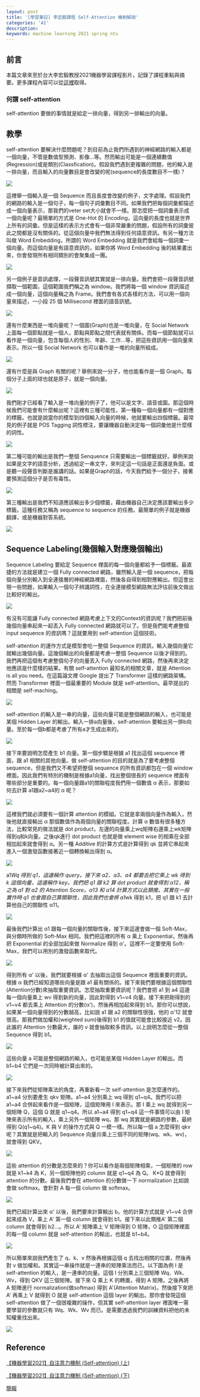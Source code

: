 ```yaml
---
layout: post
title: '[學習筆記] 李宏毅課程 Self-Attention 機制解說'
categories: 'AI'
description:
keywords: machine learning 2021 spring ntu
---
```


## 前言
本篇文章來至於台大李宏毅教授2021機器學習課程影片，記錄了課程重點與摘要。更多課程內容可以從[這裡](https://speech.ee.ntu.edu.tw/~hylee/ml/2021-spring.html)取得。

### 何謂 self-attention
self-attention 要做的事情就是給定一排向量，得到另一排輸出的向量。

## 教學
self-attention 要解決什麼問題呢？到目前為止我們所遇到的神經網路的輸入都是一個向量，不管是數值型預測、影像...等。然而輸出可能是一個連續數值(Regression)或是類別(Classfication)。假設我們遇到更複雜的問題，他的輸入是一排向量，而且輸入的向量數目是會改變的呢(sequence的長度數目不一樣)？

![](https://i.imgur.com/eiJmkK0.png)

這裡舉一個輸入是一個 Sequence 而且長度會改變的例子，文字處理。假設我們的網路的輸入是一個句子，每一個句子詞彙數目不同。如果我們把每個詞彙都描述成一個向量表示，那我們的veter set大小就會不一樣。那怎麼把一個詞彙表示成一個向量呢？最簡單的方式是 One-Hot 的 Encoding，這向量的長度也就是世界上所有的詞彙。但是這樣的表示方式會有一個非常嚴重的問題，假設所有的詞彙彼此之間都是沒有關係的。從這個向量中我們無法得到任何語意資訊。有另一種方法叫做 Word Embedding，所謂的 Word Embedding 就是我們會給每一個詞彙一個向量。而這個向量是有語意資訊的，如果你將 Word Embedding 後的結果畫出來，你會發現所有相同類別的會聚集成一團。 

![](https://i.imgur.com/I9TKig1.png)

另一個例子是音訊處理，一段聲音訊號其實就是一排向量。我們會把一段聲音訊號擷取一個範圍，這個範圍我們稱之為 window。我們將每一個 window 資訊描述成一個向量，這個向量稱之為 Frame。我們會有各式各樣的方法，可以用一個向量來描述，一小段 25 個 Millisecond 裡面的語音訊號。

![](https://i.imgur.com/LBBne3k.png)

還有什麼東西是一堆向量呢？一個圖(Graph)也是一堆向量，在 Social Network上面每一個節點就是一個人，節點與節點之間代表就有關係。而每一個節點就可以看作是一個向量，包含每個人的性別、年齡、工作...等，把這些資訊用一個向量來表示。所以一個 Social Network 也可以看作是一堆的向量所組成。

![](https://i.imgur.com/C82SFe5.png)

還有什麼是與 Graph 有關的呢？舉例來說一分子，他也能看作是一個 Graph。每個分子上面的球也就是原子，就是一個向量。

![](https://i.imgur.com/GgbGwJb.png)

我們剛才已經看了輸入是一堆向量的例子了，他可以是文字、語音或圖。那這個時候我們可能會有什麼輸出呢？這裡有三種可能性，第一種每一個向量都有一個對應的標籤。也就是說當你的模型到四個輸入向量的時候，他就要輸出四個標籤。最常見的例子就是 POS Tagging 詞性標注，要讓機器自動決定每一個詞彙他是什麼樣的詞性。

![](https://i.imgur.com/LDe7mjQ.png)

第二種可能的輸出是我們一整個 Senquence 只需要輸出一個標籤就好。舉例來說如果是文字的語意分析，透過給定一串文字，來判定這一句話是正面還是負面。或是聽一段聲音判斷是誰講的話。如果是Graph的話，今天我們給予一個分子，接著要預測這個分子是否有毒性。

![](https://i.imgur.com/Mr4anpp.png)

第三種輸出是我們不知道應該輸出多少個標籤，藉由機器自己決定應該要輸出多少標籤。這種任務又稱為 sequence to sequence 的任務。最簡單的例子就是機器翻譯，或是機器對答系統。

![](https://i.imgur.com/aQ8KKaC.png)

## Sequence Labeling(幾個輸入對應幾個輸出)
Sequence Labeling 要給定 Sequence 裡面的每一個向量都給予一個標籤。最直捷的方法就是建立一個 Fully connected 網路，雖然輸入是一個 sequence，把每個向量分別輸入到全連接層的神經網路裡面，然後各自得到相對應輸出。但這會出現一些問題，如果輸入一個句子辨識詞性，在全連接模型網路無法評估前後文做出比較好的輸出。

![](https://i.imgur.com/U8hViQZ.png)

有沒有可能讓 Fully connected 網路考慮上下文的Context的資訊呢？我們把前後幾個向量串起來一起丟入 Fully connected 網路就可以了。但是我們能考慮整個 input sequence 的資訊嗎？這就要用到 self-attention 這個技術。

self-attention 的運作方式是模型會吃一整個 Sequence 的資訊，輸入幾個向量它就輸出幾個向量。這幾個輸出的向量都是考慮一整個 Sequence 以後才得到的。我們再把這個有考慮整個句子的向量丟入 Fully connected 網路，然後再來決定他應該是什麼樣的結果。有關 self-attention 最知名的相關文章，就是 Attention is all you need。在這篇論文裡 Google 提出了 Transformer 這樣的網路架構。然而 Transformer 裡面一個最重要的 Module 就是 self-attention。最早提出的相關是 self-maching。

![](https://i.imgur.com/AOKB8Vx.png) 

self-attention 的輸入是一串的向量，這些向量可能是整個網路的輸入，也可能是某個 Hidden Layer 的輸出。輸入一排a向量後，self-attention 要輸出另一排b向量。至於每一個b都是考慮了所有a才生成出來的。

![](https://i.imgur.com/eHrS2zO.png)

接下來要說明怎麼產生 b1 向量。第一個步驟是根據 a1 找出這個 sequence 裡面，跟 a1 相關的其他向量。做 self-attention 的目的就是為了要考慮整個 sequence，但是我們又不希望把整個 sequence 的所有資訊都包在一個 window 裡面。因此我們有特別的機制是根據a1向量，找出整個很長的 sequence 裡面有哪些部分是重要的。每一個向量跟a1的關聯程度我們用一個數值 α 表示，那要如何去計算 a1跟a2~a4的 α 呢？

![](https://i.imgur.com/E1lYpP2.png)

這裡我們就必須要有一個計算 attention 的模組。它就是拿兩個向量作為輸入，然後他就直接輸出 α 那個數值作為兩個向量的關聯程度。計算 α 數值有很多種方法，比較常見的做法就是 dot product，左邊的向量乘上wq矩陣右邊乘上wk矩陣得到q和k向量。之後qk進行 dot product 也就是做 element wise 的相乘在全部相加起來就會得到 α。另一種 Additive 的計算方式是計算得到 qk 並將它串起來進入一個激發函數接著近一個轉換輸出得到 α。

![](https://i.imgur.com/27Y4sNx.png)

a1*Wq 得到 q1，這邊稱作 query。接下來 a2、a3、a4 都要去把它乘上 wk 得到 k 這個向量，這邊稱作 key。我們把 q1 跟 k2 算 dot product 就會得到 α12，稱之為 a1 對 a2 的 Attention Score。α13 和 α14 計算方式以此類推。其實在一般實作時 q1 也會跟自己算關聯性，因此我們也會將 a1*wk 得到 k1，把 q1 跟 k1 去計算他自己的關聯性 α11。

![](https://i.imgur.com/2HpAagk.png)

最後我們計算出 α1 跟每一個向量的關聯性後，接下來這邊會做一個 Soft-Max，與分類時所做的 Soft-Max 相同。我們把這裡的所有 α 乘上 Exponential，然後再把 Exponential 的全部加起來做 Normalize 得到 α'。這裡不一定要使用 Soft-Max，我們可以用別的激發函數來取代。

![](https://i.imgur.com/A5IOtAT.png)

得到所有 α' 以後，我們就要根據 α' 去抽取出這個 Sequence 裡面重要的資訊。根據 α 我們已經知道哪些向量是跟 a1 最有關係的。接下來我們要根據這個關聯性(Attention分數)來抽取重要資訊。怎麼抽取重要資訊呢？我們會把 a1 到 a4 這邊每一個向量乘上 wv 得到新的向量，因此對得到 v1~v4 向量。接下來把剛得到的 v1~v4 都去乘上 Attention 的分數(α')，然後再相加起來得到 b1。那你可以想說，如果某一個向量得到的分數越高，比如說 a1 跟 a2 的關聯性很強，他的 α'12 就會很高。那我們做加權和(weighted sum)後得到 b1 的值就可能會比較接近 v2。因此誰的 Attention 分數最大，誰的 v 就會抽取較多資訊。以上說明怎麼從一整個 Sequence 得到 b1。

![](https://i.imgur.com/Dehd0U8.png)

這些向量 a 可能是整個網路的輸入，也可能是某個 Hidden Layer 的輸出。而 b1~b4 它們是一次同時被計算出來的。

![](https://i.imgur.com/OYKiRYv.png)

接下來我們從矩陣乘法的角度，再重新看一次 self-attention 是怎麼運作的。a1~a4 分別要產生 qkv 矩陣。a1~a4 分別乘上 wq 得到 q1~q4。我們可以把 a1~a4 合併起來看作是一個矩陣，這個矩陣用 I 來表示。那 I 乘上 wq 就得到另一個矩陣 Q，這個 Q 就是 q1~q4。所以 a1~a4 得到 q1~q4 這一件事情可以由 I 矩陣來表示所有的輸入，乘上另外一個矩陣 wq，那 wq 其實就是網路的參數，最終得到 Q(q1~q4)。K 與 V 的操作方式與 Q 一模一樣。所以每一個 a 怎麼得到 qkv 呢？其實就是把輸入的 Sequence 向量(I)乘上三個不同的矩陣(wq、wk、wv)，就會得到 QKV。

![](https://i.imgur.com/C1R0piq.png)

這些 attention 的分數是怎麼來的？你可以看作是兩個矩陣相乘，一個矩陣的 row 就是 k1~k4 為 K，另一個矩陣他的 column 就是 q1~q4 為 Q。 K*Q 就會得到 attention 的分數。最後我們會在 attention 的分數做一下 normalization 比如說會做 softmax。會針對 A 每一個 column 做 softmax。

![](https://i.imgur.com/w08Ctmb.png)

我們已經計算出來 α' 以後，我們要來計算輸出 b。他的計算方式就是 v1~v4 合併起來成為 V，乘上 A' 第一個 column 就會得到 b1。接下來以此類推A' 第二個 column 就會得到 b2...。所以 A' 矩陣乘上 V 矩陣得到 O 矩陣，O 這個矩陣裡面的每一個 column 就是 self-attention 的輸出，也就是 b1~b4。

![](https://i.imgur.com/dnpJ9py.png)

所以簡單來說我們產生了 q、k、v 然後再根據這個 q 去找出相關的位置，然後再對 v 做加權和。其實這一串操作就是一連串的矩陣乘法而已。以下圖為例 I 是 self-attention 的輸入，是一連串的向量。這個 I 分別乘上三個矩陣 Wq、Wk、Wv，得到 QKV 這三個矩陣。接下來 Q 乘上 K 的轉置，得到 A 矩陣。之後再將 A 矩陣進行 normalization(做softmax) 得到 A'(Attention Matrix)。然後接下來把 A' 再乘上 V 就得到 O 就是 self-attention 這個 layer 的輸出。那你會發現這個 self-attention 做了一個很複雜的操作，但其實 self-attention layer 裡面唯一需要學習的參數就只有 Wq、Wk、Wv 而已。是需要透過我們的訓練資料把他的未知權重找出來。

![](https://i.imgur.com/iTXh5Zp.png)

## Reference
[【機器學習2021】自注意力機制 (Self-attention) (上)](https://www.youtube.com/watch?v=hYdO9CscNes)

[【機器學習2021】自注意力機制 (Self-attention) (下)](https://www.youtube.com/watch?v=gmsMY5kc-zw)

[簡報](https://speech.ee.ntu.edu.tw/~hylee/ml/ml2021-course-data/seq2seq_v9.pdf)